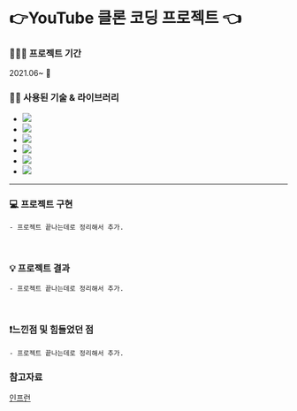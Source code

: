 # 👉YouTube 클론 코딩 프로젝트 👈

### 👨🏻‍💻 프로젝트 기간
2021.06~  🏃

### 💁🏻 사용된 기술 & 라이브러리


+ <img src="https://img.shields.io/badge/React-blue?style=flat-square&logo=React&logoColor=white"/><br/>
+ <img src="https://img.shields.io/badge/Node.js-339933?style=flat-square&logo=Node.js&logoColor=white"/><br/>
+ <img src="https://img.shields.io/badge/Javascript-important?style=flat-square&logo=Javascript&logoColor=white"/><br/>
+ <img src="https://img.shields.io/badge/Redux-3766AB?style=flat-square&logo=Redux&logoColor=white"/><br/>
+ <img src="https://img.shields.io/badge/MongoDB-lightgray?style=flat-square&logo=MongoDB&logoColor=white"/><br/>
+ <img src="https://img.shields.io/badge/Ant Design-0170FE?style=flat-square&logo=Ant-Design&logoColor=white"/><br/>

- - - - -
### 💻 프로젝트 구현
    - 프로젝트 끝나는데로 정리해서 추가.

</br>


### 💡 프로젝트 결과
    - 프로젝트 끝나는데로 정리해서 추가.

</br>


### ❗️느낀점 및 힘들었던 점
    - 프로젝트 끝나는데로 정리해서 추가.


### 참고자료
[인프런](https://www.inflearn.com/course/%EB%94%B0%EB%9D%BC%ED%95%98%EB%A9%B0-%EB%B0%B0%EC%9A%B0%EB%8A%94-%EB%85%B8%EB%93%9C-%EB%A6%AC%EC%95%A1%ED%8A%B8-%EC%9C%A0%ED%8A%9C%EB%B8%8C-%EB%A7%8C%EB%93%A4%EA%B8%B0/dashboard)

